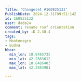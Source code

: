 ```yaml
---
Title: 'Changeset #160825132'
PublishDate: 2024-12-31T09:51:14Z
id: 160825132
user: dada24
comment: rename roof orientation
created_by: iD 2.30.4
tags:
- Montenegro
- Budva
bbox:
  min_lon: 18.8485735
  min_lat: 42.2883612
  max_lon: 18.8486403
  max_lat: 42.2883981

---
```

